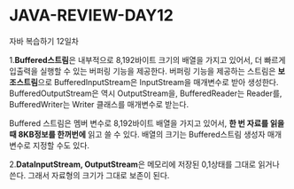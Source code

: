 # JAVA-REVIEW-DAY12
자바 복습하기 12일차 

1.**Buffered스트림**은 내부적으로 8,192바이트 크기의 배열을 가지고 있어서, 더 빠르게 입출력을 실행할 수 있는 버퍼링 기능을 제공한다. 버퍼링 기능을 제공하는 스트림은 **보조스트림**으로 BufferedInputStream은 InputStream을 매개변수로 받아 생성한다.
BufferedOutputStream은 역시 OutputStream을, BufferedReader는 Reader를, BufferedWriter는 Writer 클래스를 매개변수로 받는다.

Buffered 스트림은 멤버 변수로 8,192바이트 배열을 가지고 있어서, **한 번 자료를 읽을 때 8KB정보를 한꺼번에** 읽고 쓸 수 있다. 배열의 크기는 Buffered스트림 생성자 매개변수로 지정할 수도 있다.

2.**DataInputStream, OutputStream**은 메모리에 저장된 0,1상태를 그대로 읽거나 쓴다. 그래서 자료형의 크기가 그대로 보존이 된다.
